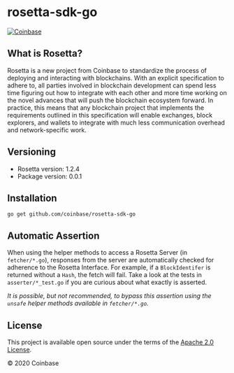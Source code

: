 # rosetta-sdk-go

[![Coinbase](https://circleci.com/gh/coinbase/rosetta-sdk-go/tree/master.svg?style=svg)](https://circleci.com/gh/coinbase/rosetta-sdk-go/tree/master)

## What is Rosetta?
Rosetta is a new project from Coinbase to standardize the process
of deploying and interacting with blockchains. With an explicit
specification to adhere to, all parties involved in blockchain
development can spend less time figuring out how to integrate
with each other and more time working on the novel advances that
will push the blockchain ecosystem forward. In practice, this means
that any blockchain project that implements the requirements outlined
in this specification will enable exchanges, block explorers,
and wallets to integrate with much less communication overhead
and network-specific work.

## Versioning
- Rosetta version: 1.2.4
- Package version: 0.0.1

## Installation

```shell
go get github.com/coinbase/rosetta-sdk-go
```

## Automatic Assertion
When using the helper methods to access a Rosetta Server (in `fetcher/*.go`),
responses from the server are automatically checked for adherence to
the Rosetta Interface. For example, if a `BlockIdentifer` is returned without a
`Hash`, the fetch will fail. Take a look at the tests in `asserter/*_test.go`
if you are curious about what exactly is asserted.

_It is possible, but not recommended, to bypass this assertion using the
`unsafe` helper methods available in `fetcher/*.go`._

## License
This project is available open source under the terms of the [Apache 2.0 License](https://opensource.org/licenses/Apache-2.0).

© 2020 Coinbase
